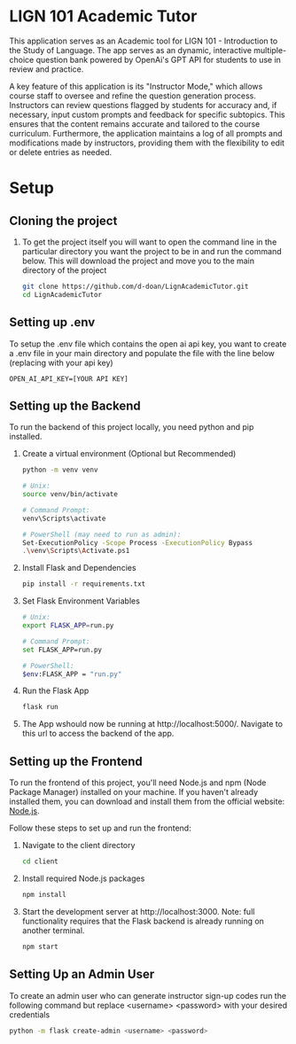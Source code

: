 # LIGN 101 Academic Tutor
This application serves as an Academic tool for LIGN 101 - Introduction to the Study of Language. The app serves as an dynamic, interactive multiple-choice question bank powered by OpenAi's GPT API for students to use in review and practice.

A key feature of this application is its "Instructor Mode," which allows course staff to oversee and refine the question generation process. Instructors can review questions flagged by students for accuracy and, if necessary, input custom prompts and feedback for specific subtopics. This ensures that the content remains accurate and tailored to the course curriculum. Furthermore, the application maintains a log of all prompts and modifications made by instructors, providing them with the flexibility to edit or delete entries as needed.

# Setup

## Cloning the project
1. To get the project itself you will want to open the command line in the particular directory you want the project to be in and run the command below. This will download the project and move you to the main directory of the project

    ```bash
    git clone https://github.com/d-doan/LignAcademicTutor.git
    cd LignAcademicTutor
    ```

## Setting up .env
To setup the .env file which contains the open ai api key, you want to create a .env file in your main directory and populate the file with the line below (replacing with your api key)

```OPEN_AI_API_KEY=[YOUR API KEY]```


## Setting up the Backend

To run the backend of this project locally, you need python and pip installed.

1. Create a virtual environment (Optional but Recommended)

    ```bash
    python -m venv venv

    # Unix:
    source venv/bin/activate

    # Command Prompt:
    venv\Scripts\activate

    # PowerShell (may need to run as admin):
    Set-ExecutionPolicy -Scope Process -ExecutionPolicy Bypass
    .\venv\Scripts\Activate.ps1
    ```

2. Install Flask and Dependencies

    ```bash
    pip install -r requirements.txt
    ```

3. Set Flask Environment Variables

    ```bash
    # Unix:
    export FLASK_APP=run.py

    # Command Prompt:
    set FLASK_APP=run.py

    # PowerShell:
    $env:FLASK_APP = "run.py"
    ```

4. Run the Flask App

    ```bash
    flask run
    ```

5. The App wshould now be running at http://localhost:5000/. Navigate to this url to access the backend of the app.

## Setting up the Frontend

To run the frontend of this project, you'll need Node.js and npm (Node Package Manager) installed on your machine. If you haven't already installed them, you can download and install them from the official website: [Node.js](https://nodejs.org/).

Follow these steps to set up and run the frontend:

1. Navigate to the client directory

   ```bash
   cd client
    ```
2. Install required Node.js packages
    ```bash
    npm install
    ```
3. Start the development server at http://localhost:3000. Note: full functionality requires that the Flask backend is already running on another terminal.
    ```bash
    npm start
    ```

## Setting Up an Admin User
To create an admin user who can generate instructor sign-up codes run the following command but replace \<username> \<password> with your desired credentials

```bash
python -m flask create-admin <username> <password>
```
